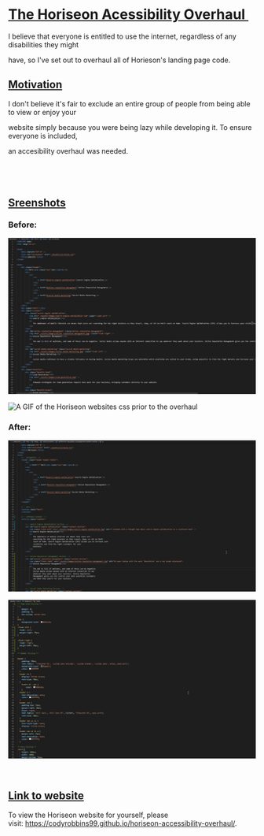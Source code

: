 <h1 style="text-align: left;"><span style="text-decoration: underline;"><strong>The Horiseon Acessibility Overhaul&nbsp;</strong></span></h1>
<p>I believe that everyone is entitled to use the internet, regardless of any disabilities they might&nbsp;</p>
<p>have, so I've set out to overhaul all of Horieson's landing page code.&nbsp;</p>
<h2><span style="text-decoration: underline;"><strong>Motivation</strong></span></h2>
<p>I don't believe it's fair to exclude an entire group of people from being able to view or enjoy your&nbsp;</p>
<p>website simply because you were being lazy while developing it. To ensure everyone is included,&nbsp;</p>
<p>an accesibility overhaul was needed.</p>
<h2>&nbsp;</h2>
<h2 style="text-align: left;"><span style="text-decoration: underline;"><strong>Sreenshots</strong></span></h2>
<h3>Before:</h3>
<p><img src="./assets/images/horiseon-html-before.gif" alt="A GIF of the Horiseon websites HTML prior to the overhaul" /></p>
<p><img src="./assets/images/horiseon-css-before" alt="A GIF of the Horiseon websites css prior to the overhaul" /></p>
<h3>After:</h3>
<p><img src="./assets/images/horiseon-html-after.gif" alt="A GIF of the Horiseon websites HTML after the overhaul" /></p>
<p><img src="./assets/images/horiseon-css-after.gif" alt="A GIF of the Horiseon websites CSS after the overhaul" /></p>
<p>&nbsp;</p>
<h2><span style="text-decoration: underline;">Link to website</span></h2>
<p>To view the Horiseon website for yourself, please visit:&nbsp;<a href="https://codyrobbins99.github.io/horiseon-accessibility-overhaul/">https://codyrobbins99.github.io/horiseon-accessibility-overhaul/</a>.</p>